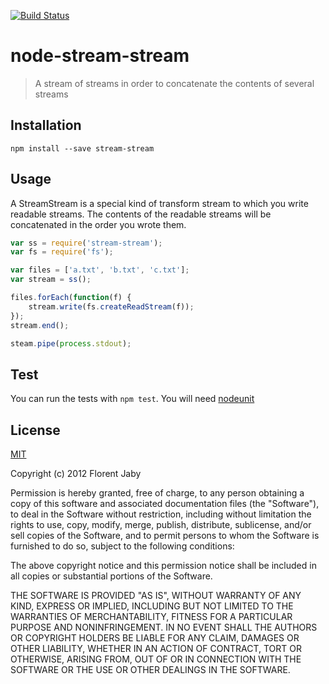 [![Build Status](https://travis-ci.org/Floby/node-stream-stream.png)](https://travis-ci.org/Floby/node-stream-stream)

node-stream-stream
==================

> A stream of streams in order to concatenate the contents of several streams

Installation
------------

    npm install --save stream-stream

Usage
-----

A StreamStream is a special kind of transform stream to which you write readable streams.
The contents of the readable streams will be concatenated in the order you wrote them.

```javascript
var ss = require('stream-stream');
var fs = require('fs');

var files = ['a.txt', 'b.txt', 'c.txt'];
var stream = ss();

files.forEach(function(f) {
    stream.write(fs.createReadStream(f));
});
stream.end();

steam.pipe(process.stdout);
```

Test
----

You can run the tests with `npm test`. You will need [nodeunit](https://github.com/caolan/nodeunit)


License
-------

[MIT](http://opensource.org/licenses/MIT)

Copyright (c) 2012 Florent Jaby

Permission is hereby granted, free of charge, to any person obtaining a copy of this software and associated documentation files (the "Software"), to deal in the Software without restriction, including without limitation the rights to use, copy, modify, merge, publish, distribute, sublicense, and/or sell copies of the Software, and to permit persons to whom the Software is furnished to do so, subject to the following conditions:

The above copyright notice and this permission notice shall be included in all copies or substantial portions of the Software.

THE SOFTWARE IS PROVIDED "AS IS", WITHOUT WARRANTY OF ANY KIND, EXPRESS OR IMPLIED, INCLUDING BUT NOT LIMITED TO THE WARRANTIES OF MERCHANTABILITY, FITNESS FOR A PARTICULAR PURPOSE AND NONINFRINGEMENT. IN NO EVENT SHALL THE AUTHORS OR COPYRIGHT HOLDERS BE LIABLE FOR ANY CLAIM, DAMAGES OR OTHER LIABILITY, WHETHER IN AN ACTION OF CONTRACT, TORT OR OTHERWISE, ARISING FROM, OUT OF OR IN CONNECTION WITH THE SOFTWARE OR THE USE OR OTHER DEALINGS IN THE SOFTWARE.
